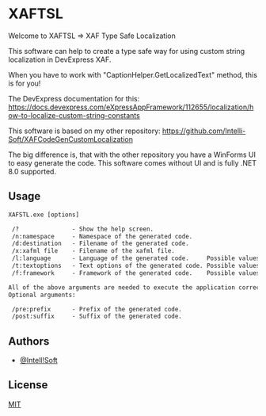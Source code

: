 
# XAFTSL
Welcome to XAFTSL => XAF Type Safe Localization

This software can help to create a type safe way for using custom string localization in DevExpress XAF.

When you have to work with "CaptionHelper.GetLocalizedText" method, this is for you!

The DevExpress documentation for this: https://docs.devexpress.com/eXpressAppFramework/112655/localization/how-to-localize-custom-string-constants

This software is based on my other repository:
https://github.com/Intelli-Soft/XAFCodeGenCustomLocalization

The big difference is, that with the other repository you have a WinForms UI to easy generate the code.
This software comes without UI and is fully .NET 8.0 supported.


## Usage

```cmd
XAFSTL.exe [options]

 /?               - Show the help screen.
 /n:namespace     - Namespace of the generated code.
 /d:destination   - Filename of the generated code.
 /x:xafml file    - Filename of the xafml file.
 /l:language      - Language of the generated code.     Possible values: 'C', 'VB'
 /t:textoptions   - Text options of the generated code. Possible values: 'None', 'FirstToUpper', 'ToLower', 'ToUpper'
 /f:framework     - Framework of the generated code.    Possible values: 'DotNetFive', 'DotNetSixPlus'

All of the above arguments are needed to execute the application correctly.
Optional arguments:

 /pre:prefix      - Prefix of the generated code.
 /post:suffix     - Suffix of the generated code.
```


## Authors

- [@Intell!Soft](https://www.github.com/Intelli-Soft)


## License

[MIT](https://choosealicense.com/licenses/mit/)






